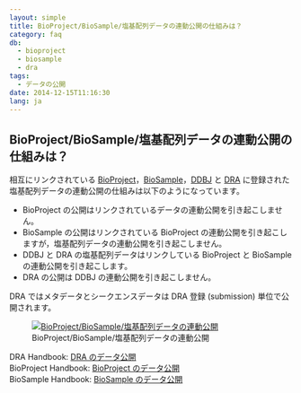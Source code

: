 ```yaml
---
layout: simple
title: BioProject/BioSample/塩基配列データの連動公開の仕組みは？
category: faq
db:
  - bioproject
  - biosample
  - dra
tags: 
  - データの公開
date: 2014-12-15T11:16:30
lang: ja
---
```


## BioProject/BioSample/塩基配列データの連動公開の仕組みは？

<p>相互にリンクされている <a href="/bioproject/index.html">BioProject</a>，<a href="/biosample/index.html">BioSample</a>，<a href="/ddbj/submission.html">DDBJ</a> と <a href="/dra/index.html">DRA</a> に登録された塩基配列データの連動公開の仕組みは以下のようになっています。</p>
<div class="sub_index">
  <ul class="disc">
    <li>BioProject の公開はリンクされているデータの連動公開を引き起こしません。</li>
    <li>BioSample の公開はリンクされている BioProject の連動公開を引き起こしますが，塩基配列データの連動公開を引き起こしません。</li>
    <li>DDBJ と DRA の塩基配列データはリンクしている BioProject と BioSample の連動公開を引き起こします。</li>
    <li>DRA の公開は DDBJ の連動公開を引き起こしません。</li></ul>
</div>
<p id="release_unit" class="attention red">DRA ではメタデータとシークエンスデータは DRA 登録 (submission) 単位で公開されます。</p>
<figure><a href="{{ site.baseurl }}/assets/images/books/bp-bs-seq_release.jpg" title="BioProject/BioSample/塩基配列データの連動公開"><img src="{{ site.baseurl }}/assets/images/books/bp-bs-seq_release.jpg" alt="BioProject/BioSample/塩基配列データの連動公開" title="BioProject/BioSample/塩基配列データの連動公開" class="w450"></a>
  <figcaption class="caption">BioProject/BioSample/塩基配列データの連動公開</figcaption>
</figure>
<p>DRA Handbook: <a href="/dra/submission.html#data-release">DRA のデータ公開</a><br>BioProject Handbook: <a href="/bioproject/submission.html#data-release">BioProject のデータ公開</a><br>BioSample Handbook: <a href="/biosample/submission.html#sample-release">BioSample のデータ公開</a></p>

